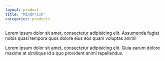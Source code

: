 ```yaml
---
layout: product
title: "MindPrick"
categories: products
---
```

Lorem ipsum dolor sit amet, consectetur adipisicing elit. Assumenda fugiat nobis quasi tempora quos dolore eius eos quam voluptas animi!
<!--more-->

Lorem ipsum dolor sit amet, consectetur adipisicing elit. Quia earum dolore maxime at similique id a quo provident animi repellendus.